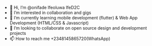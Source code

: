 - 👋 Hi, I’m @onifade Ifeoluwa IfeD2C
- 👀 I’m interested in collaboration and gigs
- 🌱 I’m currently learning mobile development (flutter) & Web App Development (HTML/CSS & Javascript)
- 💞️ I’m looking to collaborate on open source design and development projects
- 📫 How to reach me +2348145865720(WhatsApp)

<!---
onifa1/onifa1 is a ✨ special ✨ repository because its `README.md` (this file) appears on your GitHub profile.
You can click the Preview link to take a look at your changes.
--->
